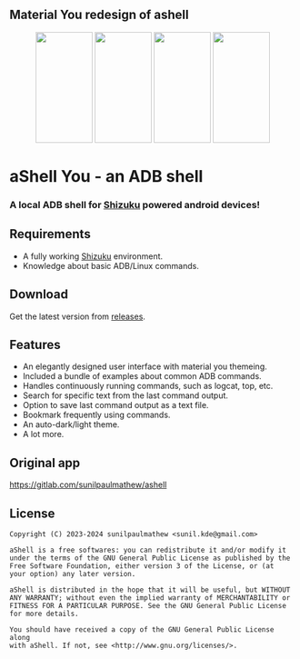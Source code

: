 ## Material You redesign of ashell

<p style="text-align: center"><img src="https://github.com/DP-Hridayan/ashell/assets/157479796/1c074b7a-5767-443d-987a-230c9a6a277e" alt="" width="100" height="195" /> <img src="https://github.com/DP-Hridayan/aShellYou/assets/157479796/7be01e83-cdb5-4df5-8961-a5d27315c2cb" alt="" width="100" height="195" /> <img src="https://github.com/DP-Hridayan/aShellYou/assets/157479796/3c98ac30-b05e-4227-a676-af8c4d0013fa" alt="" width="100" height="195" /> <img src="https://github.com/DP-Hridayan/ashell/assets/157479796/e324da91-e0ee-4d53-ae22-bd8a83c7b64d"alt="" width="100" height="195" /> </p>



# aShell You - an ADB shell

### A local ADB shell for [Shizuku](https://shizuku.rikka.app/) powered android devices!

## Requirements
* A fully working [Shizuku](https://shizuku.rikka.app/) environment.
* Knowledge about basic ADB/Linux commands.

## Download
Get the latest version from [releases](https://github.com/DP-Hridayan/ashell/releases).

## Features
* An elegantly designed user interface with material you themeing.
* Included a bundle of examples about common ADB commands.
* Handles continuously running commands, such as logcat, top, etc.
* Search for specific text from the last command output.
* Option to save last command output as a text file.
* Bookmark frequently using commands.
* An auto-dark/light theme.
* A lot more.

## Original app
https://gitlab.com/sunilpaulmathew/ashell

## License

    Copyright (C) 2023-2024 sunilpaulmathew <sunil.kde@gmail.com>

    aShell is a free softwares: you can redistribute it and/or modify it
    under the terms of the GNU General Public License as published by the
    Free Software Foundation, either version 3 of the License, or (at
    your option) any later version.

    aShell is distributed in the hope that it will be useful, but WITHOUT
    ANY WARRANTY; without even the implied warranty of MERCHANTABILITY or
    FITNESS FOR A PARTICULAR PURPOSE. See the GNU General Public License
    for more details.

    You should have received a copy of the GNU General Public License along
    with aShell. If not, see <http://www.gnu.org/licenses/>.
